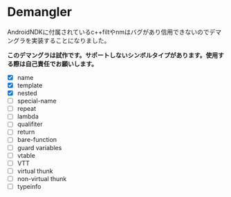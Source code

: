 # **Demangler**
AndroidNDKに付属されているc++filtやnmはバグがあり信用できないのでデマングラを実装することになりました。  

**このデマングラは試作です。サポートしないシンボルタイプがあります。使用する際は自己責任でお願いします。**

- [x] name
- [x] template
- [x] nested
- [ ] special-name
- [ ] repeat
- [ ] lambda
- [ ] qualifiter
- [ ] return
- [ ] bare-function
- [ ] guard variables
- [ ] vtable
- [ ] VTT
- [ ] virtual thunk
- [ ] non-virtual thunk
- [ ] typeinfo